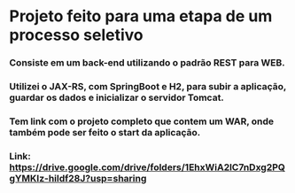 # Projeto feito para uma etapa de um processo seletivo

### Consiste em um back-end utilizando o padrão REST para WEB.
### Utilizei o JAX-RS, com SpringBoot e H2, para subir a aplicação, guardar os dados e inicializar o servidor Tomcat.
### Tem link com o projeto completo que contem um WAR, onde também pode ser feito o start da aplicação.
### Link: https://drive.google.com/drive/folders/1EhxWiA2lC7nDxg2PQgYMKIz-hildf28J?usp=sharing
